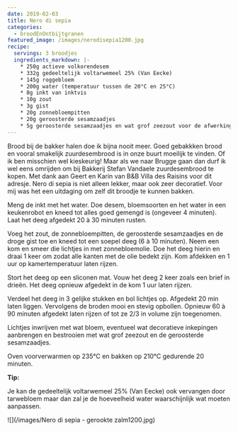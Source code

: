```yaml
---
date: 2019-02-03
title: Nero di sepia
categories:
  - broodEnOntbijtgranen
featured_image: /images/nerodisepia1200.jpg
recipe:
  servings: 3 broodjes
  ingredients_markdown: |-
    * 250g actieve volkorendesem    * 332g gedeeltelijk voltarwemeel 25% (Van Eecke)
    * 145g roggebloem
    * 200g water (temperatuur tussen de 20°C en 25°C)
    * 8g inkt van inktvis
    * 10g zout
    * 3g gist
    * 20g zonnebloempitten
    * 20g geroosterde sesamzaadjes
    * 5g geroosterde sesamzaadjes en wat grof zeezout voor de afwerking
---
```

Brood bij de bakker halen doe ik bijna nooit meer. Goed gebakkken brood en vooral smakelijk zuurdesembrood is in onze buurt moeilijk te vinden. Of ik ben misschien wel kieskeurig!
Maar als we naar Brugge gaan dan durf ik wel eens omrijden om bij Bakkerij Stefan Vandaele zuurdesembrood te kopen. Met dank aan Geert en Karin van B&B Villa des Raisins voor dit adresje.
Nero di sepia is niet alleen lekker, maar ook zeer decoratief.
Voor mij was het een uitdaging om zelf dit broodje te kunnen bakken. 


<!--more-->

Meng de inkt met het water.
Doe desem, bloemsoorten en het water in een keukenrobot en kneed tot alles goed gemengd is (ongeveer 4 minuten).Laat het deeg  afgedekt 20 à 30 minuten rusten.Voeg het zout, de zonnebloempitten, de geroosterde sesamzaadjes en de droge gist toe en kneed tot een soepel deeg (6 à 10 minuten).Neem een kom en smeer die lichtjes in met zonnebloemolie. Doe het deeg hierin en draai 1 keer om zodat alle kanten met de olie bedekt zijn.Kom afdekken en 1 uur op kamertemperatuur laten rijzen.Stort het deeg op een sliconen mat. Vouw het deeg 2 keer zoals een brief in drieën. Het deeg opnieuw afgedekt in de kom 1 uur laten rijzen.Verdeel het deeg in 3 gelijke stukken en bol lichtjes op. Afgedekt 20 min laten liggen.Vervolgens de broden mooi en stevig opbollen.
Opnieuw 60 à 90 minuten afgedekt laten rijzen of tot ze 2/3 in volume zijn toegenomen.

Lichtjes inwrijven met wat bloem, eventueel wat decoratieve inkepingen aanbrengen en bestrooien met wat grof zeezout en de geroosterde sesamzaadjes.


Oven voorverwarmen op 235°C en bakken op 210°C gedurende 20 minuten.

<b>Tip: </b>

Je kan de gedeeltelijk voltarwemeel 25% (Van Eecke) ook vervangen door tarwebloem maar dan zal je de hoeveelheid water waarschijnlijk wat moeten aanpassen.

![](/images/Nero di sepia - gerookte zalm1200.jpg)



